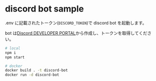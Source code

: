 # discord bot sample

.env に記載されたトークン(`DISCORD_TOKEN`)で discord bot を起動します。

bot は[Discord DEVELOPER PORTAL](https://discord.com/developers/applications)から作成し、トークンを取得してください。

```bash
# local
npm i
npm start

# docker
docker build . -t discord-bot
docker run -d discord-bot
```

